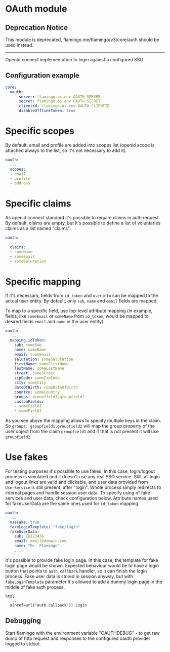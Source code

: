 # OAuth module

## Deprecation Notice

This module is deprecated, flamingo.me/flamingo/v3/core/auth should be used instead.

---

OpenId connect implementation to login against a configured SSO

## Configuration example

```yaml
core:
  oauth:
      server: flamingo.os.env.OAUTH_SERVER
      secret: flamingo.os.env.OAUTH_SECRET
      clientid: flamingo.os.env.OAUTH_CLIENTID
      disableOfflineToken: true
```

# Specific scopes

By default, email and profile are added into scopes list (openid scope is
attached always to the list, so it's not necessary to add it).

```yaml
oauth:
  ...
  scopes:
  - email
  - profile
  - address
```

# Specific claims

As openid connect standard it's possible to require claims in auth request.
By default, claims are empty, but it's possible to define a list of voluntaries
claims as a list named "claims".

```yaml
oauth:
  ...
  claims:
  - someName
  - someEmail
  - someSalutation
```

# Specific mapping

If it's necessary, fields from `id_token` and `userinfo` can be mapped to the
actual user entity. By default, only `sub`, `name` and `email` fields are mapped.
 
To map to a specific field, use top-level attribute mapping (in example, fields, like 
`someEmail` or `someName` from `id_token`, would be mapped to desired fields `email` and `name` in the user entity).

```yaml
oauth:
  ...
  mapping.idToken:
    sub: someSub
    name: someName
    email: someEmail
    salutation: someSalutation
    firstName: someFirstName
    lastName: someLastName
    street: someStreet
    zipCode: someZipCode
    city: someCity
    dateOfBirth: someDateOfBirth
    country: someCountry
    groups: groupfield1;groupfield2
    customFields:
    - someField1
    - someField2
```

As you see above the mapping allows to specify multiple keys in the claim. So `groups: groupfield1;groupfield2` will map the group property of the user object from the claim `groupfield1` and if that is not present it will use `groupfield2`. 

# Use fakes

For testing purposes it's possible to use fakes. In this case, login/logout process
is simulated and it doesn't use any real SSO service. Still, all login and logout
links are valid and clickable, and user data provided from `UserService` is still
present, after "login". Whole process simply redirects to internal pages and handle
session user data.
To specify using of fake services and user data, check configuration below.
Attribute names used for fakeUserData are the same ones used for `id_token` mapping.

```yaml
oauth:
  ...
  useFake: true
  fakeLoginTemplate: "fake/login"
  fakeUserData:
    sub: ID123456
    email: email@domain.com
    name: "Mr. Flamingo"
    ...
```

It's possible to provide fake login page. In this case, the template for fake login page
would be shown. Expected behaviour would be to have a login button that points
to `auth.callback` handler, so it can finish the login process. Fake user data is stored
in session anyway, but with `fakeLoginTemplate` parameter it's allowed to
add a dummy login page in the middle of fake auth process.

```pug
html
  ...
  a(href=url("auth.callback")) Login
```


## Debugging

Start flamingo with the environment variable "OAUTHDEBUG" - to get raw dump of http request and responses to the configured oauth provider logged to stdout.
